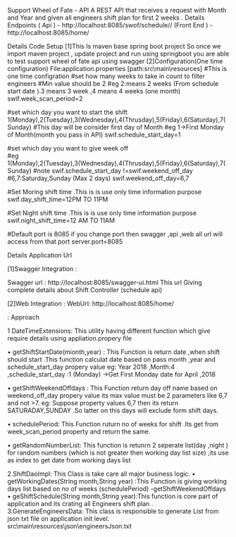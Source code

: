 Support Wheel of Fate - API
A REST API that receives a request  with   Month and Year  and given all  engineers shift plan for first 2 weeks .
Details Endpoints
( Api ) - http://localhost:8085/swof/schedule/<month>/<year>
(Front End ) - http://localhost:8085/home/

Details Code Setup
[1]This Is maven base spring boot project So once we import maven project , update project  and run using springboot  you  are able to test  support wheel of fate  api using swagger
[2]Configuration(One time configuration)
File:application.properties [path:src\main\resources]
#This is one time configration
#set how many weeks to take in count to filter engineers
#Min value should be 2 
#eg 2:means 2 weeks (From schedule start date ).3 means 3 week ,4 means 4 weeks (one month)
swif.week_scan_period=2

#set which day you want to start the shift 1(Monday),2(Tuesday),3(Wednesday),4(Thrusday),5(Friday),6(Saturday),7(Sunday)
#This day  will be consider first day of Month
#eg  1->First Monday of Month(month you pass in API)
swif.schedule_start_day=1

#set which day you want to give week off  
#eg 1(Monday),2(Tuesday),3(Wednesday),4(Thrusday),5(Friday),6(Saturday),7(Sunday)
#note swif.schedule_start_day !=swif.weekend_off_day
#6,7:Saturday,Sunday (Max 2 days)
swif.weekend_off_day=6,7

#Set Moring shift time .This is is use only time information purpose
swif.day_shift_time=12PM TO 11PM

#Set Night shift time .This is is use only time information purpose
swif.night_shift_time=12 AM TO  11AM


#Default port is 8085 if you change port then swagger ,api ,web all url will access from that port
server.port=8085

Details  Application Url

 [1]Swagger Integration :

Swagger url : http://localhost:8085/swagger-ui.html 
This url Giving complete details about Shift Controller (schedule api)
 


[2]Web Integration :
WebUrl: http://localhost:8085/home/
 

:
Approach

1 DateTimeExtensions:
This utility having different function which give require details  using appliation.propery file

•	getShiftStartDate(mionth,year) :
This Function is return date  ,when shift should start .This function calculat date based on pass month ,year and schedule_start_day propery value
eg: Year 2018 ,Month:4 ,schedule_start_day :1 (Monday) ->Get First Monday date for April ,2018

•	getShiftWeekendOffdays :
This Function return day off name based on weekend_off_day propery value its max value must be 2 parameters like 6,7 and not >7.
eg: Suppose property values 6,7 then its return SATURADAY,SUNDAY .So latter on this days will exclude form shift days.

•	schedulePeriod:
This Function ruturn no of weeks for shift .Its get from week_scan_period property and return the same.

•	getRandomNumberList:
This function is retunrn 2 seperate list(day ,night ) for random numbers (which is not greater then working day list size) ,its use as index to get date from working days list

2.ShiftDaoImpl:
This Class is take care all major business logic.
•	getWorkingDates(String month,String year) :This Function is giving working days list based on no of weeks (schedulePeriod) -getShiftWeekendOffdays
•	geShiftSchedule(String month,String year):This function is core part of application and its crating all Engineers shift plan .
3.GenerateEngineersData:
This class is responsible to generate List<Engineer> from json txt file on application init level.
src\main\resources\json\engineersJson.txt





 

